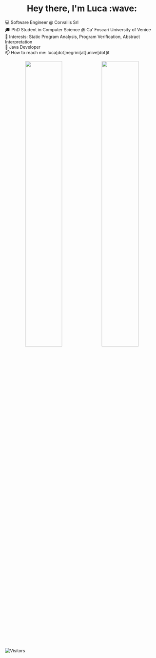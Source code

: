 <h1 align='center'> Hey there, I'm Luca :wave:</h1>

<p>
💻 Software Engineer @ Corvallis Srl <br>
🎓 PhD Student in Computer Science @ Ca' Foscari University of Venice <br>
📑 Interests: Static Program Analysis, Program Verification, Abstract Interpretation <br>
📌 Java Developer <br>
📫 How to reach me: luca[dot]negrini[at]unive[dot]it
</p>

<p align="center">
<img align='center' width="49%" src="https://github-readme-stats.vercel.app/api?username=lucaneg&show_icons=true&hide_border=true&count_private=true&include_all_commits=true&theme=algolia" /> 
<img align="center" width="49%" src="https://github-readme-streak-stats.herokuapp.com/?user=lucaneg&theme=algolia&hide_border=true" />
</p>

![Visitors](https://visitor-badge.glitch.me/badge?page_id=lucaneg.lucaneg)

